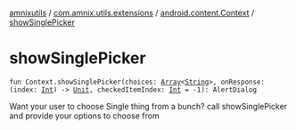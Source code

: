 [amnixutils](../../index.md) / [com.amnix.utils.extensions](../index.md) / [android.content.Context](index.md) / [showSinglePicker](./show-single-picker.md)

# showSinglePicker

`fun Context.showSinglePicker(choices: `[`Array`](https://kotlinlang.org/api/latest/jvm/stdlib/kotlin/-array/index.html)`<`[`String`](https://kotlinlang.org/api/latest/jvm/stdlib/kotlin/-string/index.html)`>, onResponse: (index: `[`Int`](https://kotlinlang.org/api/latest/jvm/stdlib/kotlin/-int/index.html)`) -> `[`Unit`](https://kotlinlang.org/api/latest/jvm/stdlib/kotlin/-unit/index.html)`, checkedItemIndex: `[`Int`](https://kotlinlang.org/api/latest/jvm/stdlib/kotlin/-int/index.html)` = -1): AlertDialog`

Want your user to choose Single thing from a bunch? call showSinglePicker and provide your options to choose from

